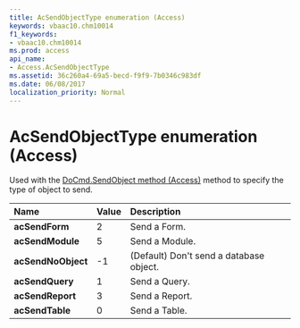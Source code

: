 ```yaml
---
title: AcSendObjectType enumeration (Access)
keywords: vbaac10.chm10014
f1_keywords:
- vbaac10.chm10014
ms.prod: access
api_name:
- Access.AcSendObjectType
ms.assetid: 36c260a4-69a5-becd-f9f9-7b0346c983df
ms.date: 06/08/2017
localization_priority: Normal
---
```



# AcSendObjectType enumeration (Access)

Used with the [DoCmd.SendObject method (Access)](Access.DoCmd.SendObject.md) method to specify the type of object to send.



|Name|Value|Description|
|:-----|:-----|:-----|
|**acSendForm**|2|Send a Form.|
|**acSendModule**|5|Send a Module.|
|**acSendNoObject**|-1|(Default) Don't send a database object.|
|**acSendQuery**|1|Send a Query.|
|**acSendReport**|3|Send a Report.|
|**acSendTable**|0|Send a Table.|

